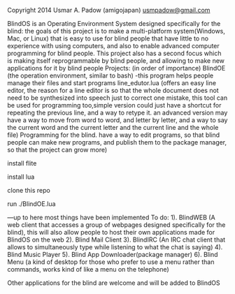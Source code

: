 Copyright 2014 Usmar A. Padow (amigojapan) usmpadow@gmail.com

BlindOS is an Operating Environment System designed specifically for the blind:
the goals of this project is to make a multi-platform system(Windows, Mac, or Linux) that is easy to use for blind people that have little to no experience with using computers, and also to enable advanced computer programming for blind people.
This project also has a second focus which is making itself reprogrammable by blind people, and allowing to make new applications for it by blind people 
Projects: (in order of importance)
BlindOE (the operation environment, similar to bash) -this program helps people manage their files and start programs
line_edutor.lua (offers an easy line editor, the reason for a line editor is so that the whole document does not need to be synthesized into speech just to correct one mistake, this tool can be used for programming too,simple version could just have a shortcut for repeating the previous line, and a way to retype it. an advanced version may have a way to move from word to word, and letter by letter, and a way to say the current word and the current letter and the current line and the whole file)
Programming for the blind.  have a way to edit programs, so that blind people can make new programs, and publish them to the package manager, so that the project can grow more)

install flite

install lua

clone this repo

run ./BlindOE.lua

—up to here most things have been implemented
To do:
1). BlindWEB (A web client that accesses a group of webpages designed  specifically for the blind), this will also allow people to host their own applications made for BlindOS on the web 
2). Blind Mail Client
3). BlindIRC (An IRC chat client that allows to simultaneously type while listening to what the chat is saying)
4). Blind Music Player
5). Blind App Downloader(package manager)
6). Blind Menu (a kind of desktop for those who prefer to use a menu rather than commands, works kind of like a menu on the telephone)

Other applications for the blind are welcome and will be added to BlindOS

